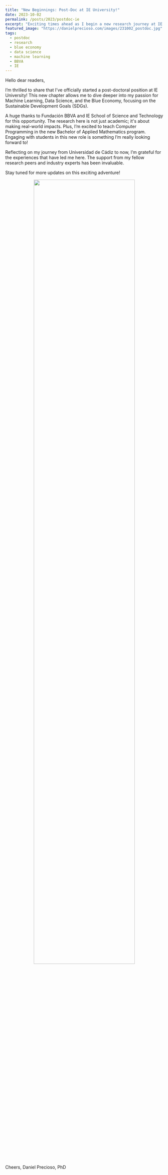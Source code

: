 ```yaml
---
title: "New Beginnings: Post-Doc at IE University!"
date: 2023-10-02
permalink: /posts/2023/postdoc-ie
excerpt: "Exciting times ahead as I begin a new research journey at IE University!"
featured_image: "https://danielprecioso.com/images/231002_postdoc.jpg"
tags:
  - postdoc
  - research
  - blue economy
  - data science
  - machine learning
  - BBVA
  - IE
---
```


Hello dear readers,

I’m thrilled to share that I’ve officially started a post-doctoral position at IE University! This new chapter allows me to dive deeper into my passion for Machine Learning, Data Science, and the Blue Economy, focusing on the Sustainable Development Goals (SDGs).

A huge thanks to Fundación BBVA and IE School of Science and Technology for this opportunity. The research here is not just academic; it's about making real-world impacts. Plus, I’m excited to teach Computer Programming in the new Bachelor of Applied Mathematics program. Engaging with students in this new role is something I’m really looking forward to!

Reflecting on my journey from Universidad de Cádiz to now, I’m grateful for the experiences that have led me here. The support from my fellow research peers and industry experts has been invaluable.

Stay tuned for more updates on this exciting adventure!

<p align="center"><img src="{{ page.featured_image }}" width="80%"/></p>

Cheers,
Daniel Precioso, PhD
